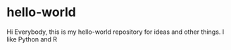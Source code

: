 # hello-world
Hi Everybody, this is my hello-world repository for ideas and other things.
I like Python and R
